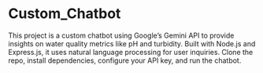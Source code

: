 # Custom_Chatbot
This project is a custom chatbot using Google’s Gemini API to provide insights on water quality metrics like pH and turbidity. Built with Node.js and Express.js, it uses natural language processing for user inquiries. Clone the repo, install dependencies, configure your API key, and run the chatbot.
